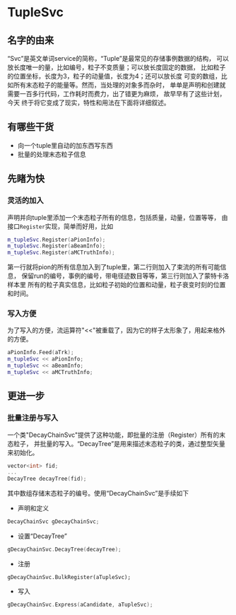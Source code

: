 # TupleSvc
## 名字的由来

“Svc”是英文单词service的简称，“Tuple”是最常见的存储事例数据的结构，
可以放长度唯一的量，比如编号，粒子不变质量；可以放长度固定的数据，
比如粒子的位置坐标，长度为3，粒子的动量值，长度为4；还可以放长度
可变的数组，比如所有末态粒子的能量等。然而，当处理的对象多而杂时，
单单是声明和创建就需要一百多行代码，工作耗时而费力，出了错更为麻烦，
故早早有了这些计划，今天
终于将它变成了现实，特性和用法在下面将详细叙述。

## 有哪些干货

* 向一个tuple里自动的加东西写东西
* 批量的处理末态粒子信息

## 先睹为快
### 灵活的加入

声明并向tuple里添加一个末态粒子所有的信息，包括质量，动量，位置等等，
由接口`Register`实现，简单而好用，比如
```c++
m_tupleSvc.Register(aPionInfo);
m_tupleSvc.Register(aBeamInfo);
m_tupleSvc.Register(aMCTruthInfo);
```
第一行就将pion的所有信息加入到了tuple里，第二行则加入了束流的所有可能信息，
保留run的编号，事例的编号，带电径迹数目等等，第三行则加入了蒙特卡洛样本里
所有的粒子真实信息，比如粒子初始的位置和动量，粒子衰变时刻的位置和时间。

### 写入方便

为了写入的方便，流运算符"<<"被重载了，因为它的样子太形象了，用起来格外的方便。
```c++
aPionInfo.Feed(aTrk);
m_tupleSvc << aPionInfo;
m_tupleSvc << aBeamInfo;
m_tupleSvc << aMCTruthInfo;
```

## 更进一步
### 批量注册与写入

一个类"DecayChainSvc"提供了这种功能，即批量的注册（Register）所有的末态粒子，
并批量的写入。“DecayTree”是用来描述末态粒子的类，通过整型矢量来初始化。
```c++
vector<int> fid;
...
DecayTree decayTree(fid);
```
其中数组存储末态粒子的编号。使用“DecayChainSvc”是手续如下
* 声明和定义
```c++
DecayChainSvc gDecayChainSvc;
```
* 设置“DecayTree”
```c++
gDecayChainSvc.DecayTree(decayTree);
```
* 注册
```
gDecayChainSvc.BulkRegister(aTupleSvc);
```

* 写入
```c++
gDecayChainSvc.Express(aCandidate, aTupleSvc);
```

